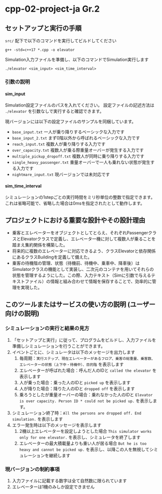 # cpp-02-project-ja Gr.2

## セットアップと実行の手順

`src/` 配下で以下のコマンドを実行してビルドしてください

```
g++ -std=c++17 *.cpp -o elevator
```

Simulation入力ファイルを準備し、以下のコマンドでSimulation実行します

```
./elevator <sim_input> <sim_time_interval>
```

### 引数の説明

#### sim_input

Simulation設定ファイルのパスを入れてください。
設定ファイルの記述方法は `./elevator` を引数なしで実行すると確認できます。

現バージョンには以下の設定ファイルのサンプルを同梱しています。

* `base_input.txt` 一人が乗り降りするベーシックな入力です
* `base_input_2.txt` まず0階以外から呼ばれるベーシックな入力です
* `reach_input.txt` 複数人が乗り降りする入力です
* `over_capacity.txt` 複数人が乗る際重量オーバーが発生する入力です
* `multiple_pickup_dropoff.txt` 複数人が同時に乗り降りする入力です
* `single_heavy_passenger.txt` 重量オーバーで一人も乗れない状態が発生する入力です
* `nightmare_input.txt` 現バージョンでは未対応です

#### sim_time_interval

シミュレーションの1stepごとの実行時間をミリ秒単位の整数で指定できます。
これは省略可能で、省略した場合は0msを指定されたとして動作します。

## プロジェクトにおける重要な設計やその設計理由

* 乗客とエレベーターをオブジェクトとしてとらえ、それぞれPassengerクラスとElevatorクラスで定義し、エレベータ一機に対して複数人が乗ることを踏まえ集約関係を構築した。
* 将来的に複数のエレベーターに対応できるよう、クラスElevatorと依存関係にあるクラスBuildingを定義して備えた。
* 乗客の待機階の管理、状態（待機前、待機中、乗車中、降車後）はSimulatorクラスの機能として実装し、二次元のコンテナを用いてそれらの状態を管理するようにした。この際、入力テキスト（Simに引数で与えるテキストファイル）の情報と組み合わせて情報を保存することで、効率的に管理を実現した。

## このツールまたはサービスの使い方の説明 (ユーザー向けの説明)

### シミュレーションの実行と結果の見方

1. 「セットアップと実行」に従って、プログラムをビルドし、入力ファイルを準備しシミュレーションを行うことができます。
1. イベントごとに、シミュレータは以下のメッセージを出力します
   1. 毎周期：`実行ステップ、現在エレベーターがあるフロア、乗客の総重量、乗客数、エレベーターの状態（上下中・待機中）、目的階` を表示します
   1. エレベーターが呼ばれた場合：呼んだ人のIDと `called the elevator` を表示します
   1. 人が乗った場合：乗った人のIDと `picked up` を表示します
   1. 人が降りた場合：降りた人のIDと `dropped off` を表示します
   1. 乗ろうとしたが重量オーバーの場合：乗れなかった人のIDと `Elevator is over capacity. Person ID * could not be picked up.` を表示します。
1. シミュレーション終了時：`All the persons are dropped off. End simulation.` を表示します
1. エラー発生時は以下のメッセージを表示します
   1. 2機以上エレベーターを設定しようとした場合 `This simulator works only for one elevator.` を表示し、シミュレータを終了します
   1. エレベーターの最大積載量よりも重い人が居る場合 `But he is too heavy and cannot be picked up.` を表示し、以降この人を無視してシミュレーションを継続します

### 現バージョンの制約事項

1. 入力ファイルに記載する数字は全て自然数に限られています
1. エレベーターは1機のみしか設定できません
